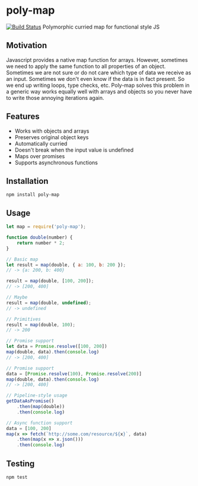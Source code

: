 # poly-map
[![Build Status](https://travis-ci.org/acvos/poly-map.svg?branch=master)](https://travis-ci.org/acvos/poly-map)
Polymorphic curried map for functional style JS

## Motivation
Javascript provides a native map function for arrays. However, sometimes we need to apply the same function to all properties of an object. Sometimes we are not sure or do not care which type of data we receive as an input. Sometimes we don't even know if the data is in fact present. So we end up writing loops, type checks, etc. Poly-map solves this problem in a generic way works equally well with arrays and objects so you never have to write those annoying iterations again.

## Features
- Works with objects and arrays
- Preserves original object keys
- Automatically curried
- Doesn't break when the input value is undefined
- Maps over promises
- Supports asynchronous functions

## Installation

```
npm install poly-map
```

## Usage

```javascript
let map = require('poly-map');

function double(number) {
    return number * 2;
}

// Basic map
let result = map(double, { a: 100, b: 200 });
// -> {a: 200, b: 400}

result = map(double, [100, 200]);
// -> [200, 400]

// Maybe
result = map(double, undefined);
// -> undefined

// Primitives
result = map(double, 100);
// -> 200

// Promise support
let data = Promise.resolve([100, 200])
map(double, data).then(console.log)
// -> [200, 400]

// Promise support
data = [Promise.resolve(100), Promise.resolve(200)]
map(double, data).then(console.log)
// -> [200, 400]

// Pipeline-style usage
getDataAsPromise()
    .then(map(double))
    .then(console.log)

// Async function support
data = [100, 200]
map(x => fetch(`http://some.com/resource/${x}`, data)
    .then(map(x => x.json()))
    .then(console.log)
```

## Testing

```
npm test
```